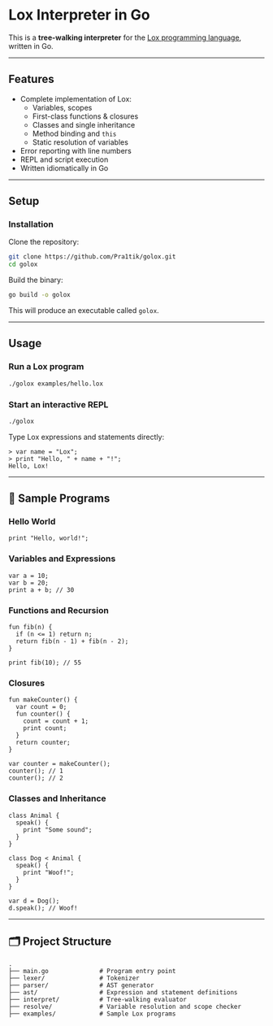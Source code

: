 # Lox Interpreter in Go

This is a **tree-walking interpreter** for the [Lox programming language](https://craftinginterpreters.com/), written in Go.  

---

## Features

- Complete implementation of Lox:
  - Variables, scopes
  - First-class functions & closures
  - Classes and single inheritance
  - Method binding and `this`
  - Static resolution of variables
- Error reporting with line numbers
- REPL and script execution
- Written idiomatically in Go

---

## Setup

### Installation

Clone the repository:

```bash
git clone https://github.com/Pra1tik/golox.git
cd golox
```

Build the binary:

```bash
go build -o golox
```

This will produce an executable called `golox`.

---

## Usage

### Run a Lox program

```bash
./golox examples/hello.lox
```

### Start an interactive REPL

```bash
./golox
```

Type Lox expressions and statements directly:

```golox
> var name = "Lox";
> print "Hello, " + name + "!";
Hello, Lox!
```

---

## 📄 Sample Programs

### Hello World
```golox
print "Hello, world!";
```

### Variables and Expressions
```golox
var a = 10;
var b = 20;
print a + b; // 30
```

### Functions and Recursion
```golox
fun fib(n) {
  if (n <= 1) return n;
  return fib(n - 1) + fib(n - 2);
}

print fib(10); // 55
```

### Closures
```golox
fun makeCounter() {
  var count = 0;
  fun counter() {
    count = count + 1;
    print count;
  }
  return counter;
}

var counter = makeCounter();
counter(); // 1
counter(); // 2
```

### Classes and Inheritance
```golox
class Animal {
  speak() {
    print "Some sound";
  }
}

class Dog < Animal {
  speak() {
    print "Woof!";
  }
}

var d = Dog();
d.speak(); // Woof!
```

---

## 🗂 Project Structure

```
.
├── main.go              # Program entry point
├── lexer/               # Tokenizer
├── parser/              # AST generator
├── ast/                 # Expression and statement definitions
├── interpret/           # Tree-walking evaluator
├── resolve/             # Variable resolution and scope checker
├── examples/            # Sample Lox programs

```

